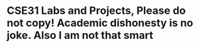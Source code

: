 # CSE31 Labs and Projects, Please do not copy! Academic dishonesty is no joke. Also I am not that smart 
